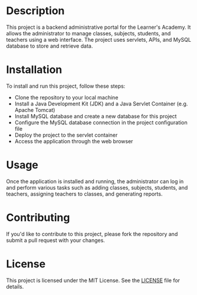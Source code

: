 # Description
This project is a backend administrative portal for the Learner's Academy. It allows the administrator to manage classes, subjects, students, and teachers using a web interface. The project uses servlets, APIs, and MySQL database to store and retrieve data.

# Installation
To install and run this project, follow these steps:

* Clone the repository to your local machine
* Install a Java Development Kit (JDK) and a Java Servlet Container (e.g. Apache Tomcat)
* Install MySQL database and create a new database for this project
* Configure the MySQL database connection in the project configuration file
* Deploy the project to the servlet container
* Access the application through the web browser

# Usage
Once the application is installed and running, the administrator can log in and perform various tasks such as adding classes, subjects, students, and teachers, assigning teachers to classes, and generating reports.

# Contributing
If you'd like to contribute to this project, please fork the repository and submit a pull request with your changes.

# License
This project is licensed under the MIT License. See the [LICENSE](https://opensource.org/licenses/MIT) file for details.
